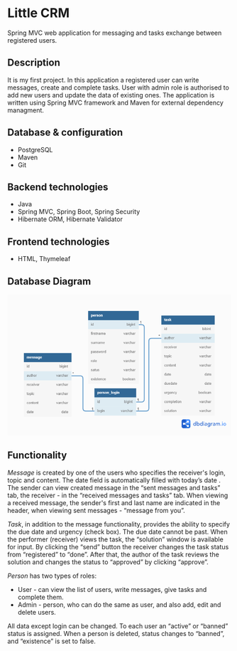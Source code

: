 # Little CRM

Spring MVC web application for messaging and tasks exchange between registered users.

## Description

It is my first project. In this application a registered user can write messages, create and complete tasks. User with admin role is authorised to add new users and update the data of existing ones. The application is written using Spring MVC framework and Maven for external dependency managment.

## Database & configuration

- PostgreSQL
- Maven
- Git

## Backend technologies
- Java
- Spring MVC, Spring Boot, Spring Security
- Hibernate ORM, Hibernate Validator

## Frontend technologies
- HTML, Thymeleaf

## Database Diagram

![image](https://github.com/zoya0107/zoya0107/blob/main/LittleCRM_db_structure.png)

## Functionality

*Message* is created by one of the users who specifies the receiver's login, topic and content. The date field is automatically filled with today’s date . The sender can view created message in the “sent messages and tasks” tab, the receiver - in the “received messages and tasks” tab. When viewing a received message, the sender's first and last name are indicated in the header, when viewing sent messages - “message from you”.

*Task*, in addition to the message functionality, provides the ability to specify the due date and urgency (check box). The due date cannot be past. When the performer (receiver) views the task, the “solution” window is available for input. By clicking the “send” button the receiver changes the task status from “registered” to “done”. After that, the author of the task reviews the solution and changes the status to “approved” by clicking “approve”.

*Person* has two types of roles:
- User - can view the list of users, write messages, give tasks and complete them.
- Admin - person, who can do the same as user, and also add, edit and delete users.

All data except login can be changed. To each user an “active” or “banned” status is assigned. When a person is deleted, status changes to “banned”, and “existence” is set to false.
